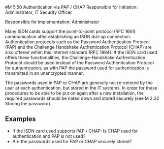 #M 5.50 Authentication via PAP / CHAP
Responsible for Initiation: Administrator, IT Security Officer

Responsible for implementation: Administrator

Many ISDN cards support the point-to-point protocol (RFC 1661) communication after establishing an ISDN dial-up connection. Authentication protocols such as the Password Authentication Protocol (PAP) and the Challenge Handshake Authentication Protocol (CHAP) are also offered within this Internet standard (RFC 1994). If the ISDN card used offers these functionalities, the Challenge-Handshake Authentication Protocol should be used instead of the Password Authentication Protocol for authentication, as with PAP the password used for authentication is transmitted in an unencrypted manner.

The passwords used in PAP or CHAP are generally not re-entered by the user at each authentication, but stored in the IT systems. In order for these procedures to be able to be put on again after a new installation, the required passwords should be noted down and stored securely (see M 2.22 Storing the password).



## Examples 
* If the ISDN card used supports PAP / CHAP: Is CHAP used for authentication and PAP is not used?
* Are the passwords used for PAP or CHAP securely stored?




